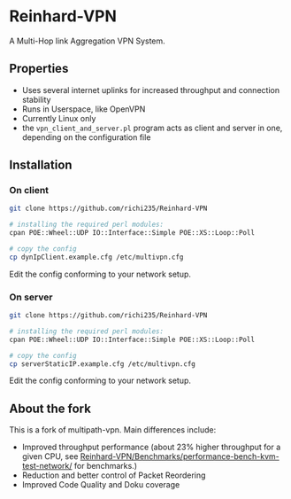 # Reinhard-VPN

A Multi-Hop link Aggregation VPN System. 

## Properties 

 * Uses several internet uplinks for increased throughput and connection stability
 * Runs in Userspace, like OpenVPN
 * Currently Linux only
 * the ```vpn_client_and_server.pl``` program acts as client and server in one, depending on the configuration file

## Installation

### On client
```bash
git clone https://github.com/richi235/Reinhard-VPN

# installing the required perl modules:
cpan POE::Wheel::UDP IO::Interface::Simple POE::XS::Loop::Poll

# copy the config
cp dynIpClient.example.cfg /etc/multivpn.cfg
```
Edit the config conforming to your network setup.

### On server 
```bash
git clone https://github.com/richi235/Reinhard-VPN

# installing the required perl modules:
cpan POE::Wheel::UDP IO::Interface::Simple POE::XS::Loop::Poll

# copy the config
cp serverStaticIP.example.cfg /etc/multivpn.cfg
```
Edit the config conforming to your network setup.

## About the fork
This is a fork of multipath-vpn. Main differences include:
  * Improved throughput performance (about 23% higher throughput for a given CPU, see [Reinhard-VPN/Benchmarks/performance-bench-kvm-test-network/](Reinhard-VPN/Benchmarks/performance-bench-kvm-test-network/
) for benchmarks.)
  * Reduction and better control of Packet Reordering
  * Improved Code Quality and Doku coverage

